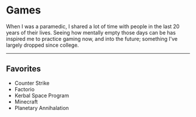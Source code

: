 # Games

When I was a paramedic, I shared a lot of time with people in the last 20 years of their lives. Seeing how mentally empty those days can be has inspired me to practice gaming now, and into the future; something I've largely dropped since college.

---

## Favorites

-   Counter Strike
-   Factorio
-   Kerbal Space Program
-   Minecraft
-   Planetary Annihalation
